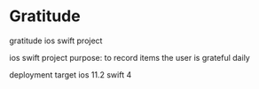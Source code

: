 # Gratitude
gratitude ios swift project 


ios swift project 
purpose: to record items the user is grateful daily 

deployment target ios 11.2
swift 4 
